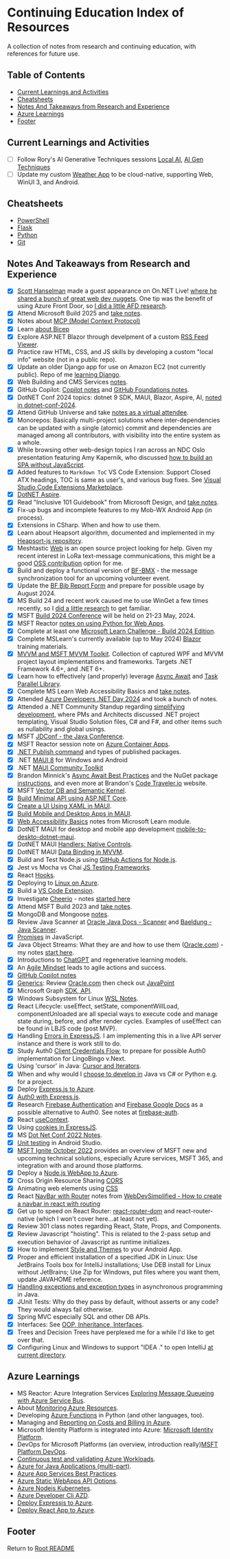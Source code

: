 # Continuing Education Index of Resources

A collection of notes from research and continuing education, with references for future use.

## Table of Contents

- [Current Learnings and Activities](#current-learnings-and-activities)
- [Cheatsheets](#cheatsheets)
- [Notes And Takeaways from Research and Experience](#notes-and-takeaways-from-research-and-experience)
- [Azure Learnings](#azure-learnings)
- [Footer](#footer)

## Current Learnings and Activities

- [ ] Follow Rory's AI Generative Techniques sessions [Local AI](./ai-ondevice-local.md), [AI Gen Techniques](./ai-generative-techniques.md)
- [ ] Update my custom [Weather App](https://github.com/nojronatron/MobWxCloud) to be cloud-native, supporting Web, WinUI 3, and Android.

## Cheatsheets

- [PowerShell](cheatsheets/powershell.md)
- [Flask](cheatsheets/python-flask.md)
- [Python](cheatsheets/python.md)
- [Git](cheatsheets/git.md)

## Notes And Takeaways from Research and Experience

- [x] [Scott Hanselman](https://www.hanselman.com/) made a guest appearance on On.NET Live! [where he shared a bunch of great web dev nuggets](https://www.youtube.com/watch?v=wRwV7CeLsKM). One tip was the benefit of using Azure Front Door, so [I did a little AFD research](./azure-front-door.md).
- [x] Attend Microsoft Build 2025 and [take notes](./msbuild-2025-notes.md).
- [x] Notes about [MCP (Model Context Protocol)](./model-context-protocol.md)
- [x] Learn [about Bicep](./azure-arm-bicep.md)
- [x] Explore ASP.NET Blazor through develpment of a custom [RSS Feed Viewer](https://github.com/nojronatron/ExploreRssFeed).
- [x] Practice raw HTML, CSS, and JS skills by developing a custom "local info" website (not in a public repo).
- [x] Update an older Django app for use on Amazon EC2 (not currently public). Repo of me [learning Django](https://github.com/nojronatron/MyFirstDjangoProject).
- [x] Web Building and CMS Services [notes](./web-dev-cms-overviews.md).
- [x] GitHub Copilot: [Copilot notes](./msft-copilot-learnings.md) and [GitHub Foundations notes](./github-foundations-cert-notes.md).
- [x] DotNET Conf 2024 topics: dotnet 9 SDK, MAUI, Blazor, Aspire, AI, [noted in dotnet-conf-2024](./dotnet-conf-2024.md).
- [x] Attend GitHub Universe and take [notes as a virtual attendee](./github-universe-2024.md).
- [x] Monorepos: Basically multi-project solutions where inter-dependencies can be updated with a single (atomic) commit and dependencies are managed among all contributors, with visibility into the entire system as a whole.
- [x] While browsing other web-design topics I ran across an NDC Oslo presentation featuring Amy Kapernik, who discussed [how to build an SPA without JavaScript](./spa-no-javascript-ndcoslo.md).
- [x] Added features to `Markdown ToC` VS Code Extension: Support Closed ATX headings, TOC is same as user's, and various bug fixes. See [Visual Studio Code Extensions Marketplace](https://marketplace.visualstudio.com/manage/publishers/jon-rumsey-dev).
- [x] [DotNET Aspire](./dotnet-aspire-learnings.md).
- [x] Read "Inclusive 101 Guidebook" from Microsoft Design, and [take notes](./inclusive-design-notes.md).
- [x] Fix-up bugs and incomplete features to my Mob-WX Android App (in process).
- [x] Extensions in CSharp. When and how to use them.
- [x] Learn about Heapsort algorithm, documented and implemented in my [Heapsort-js repository](https://github.com/nojronatron/heapsort-js).
- [x] Meshtastic [Web](https://github.com/meshtastic/web) is an open source project looking for help. Given my recent interest in LoRa text-message communications, this might be a good [OSS contribution](continuing-education\oss-contrib-meshtastic.md) option for me.
- [x] Build and deploy a functional version of [BF-BMX](https://github.com/nojronatron/BF-BMX) - the message synchronization tool for an upcoming volunteer event.
- [x] Update the [BF Bib Report Form](https://github.com/nojronatron/Bigfoot-Bib-Report-WL-Form) and prepare for possible usage by August 2024.
- [x] MS Build 24 and recent work caused me to use WinGet a few times recently, so I [did a little research](./dotnet-dev-tools-notes.md#winget) to get familiar.
- [x] MSFT [Build 2024 Conference](./msbuild-2024-notes.md) will be held on 21-23 May, 2024.
- [x] MSFT Reactor [notes on using Python for Web Apps](./python-webapps-orms.md).
- [x] Complete at least one [Microsoft Learn Challenge - Build 2024 Edition](https://www.microsoft.com/en-us/cloudskillschallenge/build/registration/2024?ocid=build24_csc_event_wwl).
- [x] Complete MSLearn's currently available (up to May 2024) [Blazor](./aspdotnet-learnings.md) training materials.
- [x] [MVVM and MSFT MVVM Toolkit](./dotnet-wpf-mvvm-learnings.md). Collection of captured WPF and MVVM project layout implementations and frameworks. Targets .NET Framework 4.6+, and .NET 6+.
- [x] Learn how to effectively (and properly) leverage [Async Await](./dotnet-async-await-notes.md) and [Task Parallel Library](./dotnet-taskparallellibrary-notes.md).
- [x] Complete MS Learn Web Accessibility Basics and [take notes](./web-accessibility-basics.md).
- [x] Attended [Azure Developers .NET Day 2024](./azure-developer-day-2024.md) and took a bunch of notes.
- [x] Attended a .NET Community Standup regarding [simplifying development](./dotnet-simplify-development.md), where PMs and Architects discussed .NET project templating, Visual Studio Solution files, C# and F#, and other items such as nullability and global usings.
- [x] MSFT [JDConf - the Java Conference](./java-jdconf2024-notes.md).
- [x] MSFT Reactor session note on [Azure Container Apps](./azure-serverless-containers-apps.md).
- [x] [.NET Publish command](./dotnet-publishing-apps.md) and types of published packages.
- [x] .NET [MAUI 8](https://learn.microsoft.com/en-us/dotnet/maui/what-is-maui?view=net-maui-8.0) for Windows and Android
- [x] .NET [MAUI Community Toolkit](https://github.com/CommunityToolkit/Maui)
- [x] Brandon Minnick's [Async Await Best Practices](https://github.com/brminnick/AsyncAwaitBestPractices) and the NuGet package [instructions](https://www.nuget.org/packages/AsyncAwaitBestPractices.MVVM/#asyncawaitbestpracticesmvvm-2), and even more at Brandon's [Code Traveler.io](https://codetraveler.io/) website.
- [x] MSFT [Vector DB and Semantic Kernel](./msft-semantickernel-vectordb.md).
- [x] [Build Minimal API using ASP.NET Core](./aspdotnet-learnings.md).
- [x] [Create a UI Using XAML in MAUI](./dotnet-maui-learnings.md#create-a-ui-in-a-dotnet-maui-app-by-using-xaml).
- [x] [Build Mobile and Desktop Apps in MAUI](./dotnet-maui-learnings.md#build-mobile-and-desktop-apps-training-notes).
- [x] [Web Accessibility Basics](./web-accessibility-basics.md) notes from Microsoft Learn module.
- [x] DotNET MAUI for desktop and mobile app development [mobile-to-deskto-dotnet-maui](./mobile-to-desktop-dotnet-maui.md).
- [x] DotNET MAUI [Handlers: Native Controls](./maui-handlers-native-controls.md).
- [x] DotNET MAUI [Data Binding in MVVM](./maui-databinding-mvvm.md).
- [x] Build and Test Node.js using [GitHub Actions for Node.js](./github-actions-build-test-node.md).
- [x] Jest vs Mocha vs Chai [JS Testing Frameworks](./js-testing-frameworks.md).
- [x] React [Hooks](./react-hooks.md).
- [x] Deploying to [Linux on Azure](./linux-on-azure.md).
- [x] Build a [VS Code Extension](./build-vscode-extension.md).
- [x] Investigate [Cheerio](https://cheerio.js.org/) - notes [started here](./cheerio.md)
- [x] Attend MSFT Build 2023 and [take notes](./msbuild-20230-notes.md).
- [x] MongoDB and Mongoose [notes](../code301-files/mongo-and-mongoose.md).
- [x] Review Java Scanner at [Oracle Java Docs - Scanner](https://docs.oracle.com/javase/8/docs/api/java/util/Scanner.html) and [Baeldung - Java Scanner](https://www.baeldung.com/java-scanner).
- [x] [Promises](./promises-promises.md) in JavaScript.
- [x] Java Object Streams: What they are and how to use them ([Oracle.com](https://docs.oracle.com/javase/tutorial/essential/io/objectstreams.html)) - my notes [start here](./java-io-data-object-streams.md).
- [x] Introductions to [ChatGPT](./chat-gpt-llms.md) and regenerative learning models.
- [x] An [Agile Mindset](./agile-mindset-projects-action.md) leads to agile actions and success.
- [x] [GitHub Copilot notes](./github-copilot.md)
- [x] [Generics](./generics-java-strongtypelangs.md): Review [Oracle.com](https://docs.oracle.com/javase/tutorial/java/generics/index.html) then check out [JavaPoint](https://www.javatpoint.com/generics-in-java)
- [x] Microsoft Graph [SDK, API](./azure-graphapi-dotnet.md).
- [x] Windows Subsystem for Linux [WSL Notes](./windows-subsystem-for-linux.md).
- [x] React Lifecycle: useEffect, setState, componentWillLoad, componentUnloaded are all special ways to execute code and manage state during, before, and after render cycles. Examples of useEffect can be found in LBJS code (post MVP).
- [x] Handling [Errors in ExpressJS](./express-error-handling.md). I am implementing this in a live API server instance and there is work still to do.
- [x] Study Auth0 [Client Credentials Flow](https://auth0.com/docs/get-started/authentication-and-authorization-flow/call-your-api-using-the-client-credentials-flow), to prepare for possible Auth0 implementation for LingoBingo v.Next.
- [x] Using 'cursor' in Java: [Cursor and Iterators](./java-cursor-iterators.md).
- [x] When and why would I [choose to develop in](./choosing-a-language.md) Java vs C# or Python e.g. for a project.
- [x] Deploy [Express.js to Azure](deploy-express-mongodb-azure.md).
- [x] [Auth0 with Express.js](express-auth0-notes.md).
- [x] Research [Firebase Authentication](https://firebase.google.com/products/auth) and [Firebase Google Docs](https://firebase.google.com/docs/auth) as a possible alternative to Auth0. See notes at [firebase-auth](./firebase-auth.md).
- [x] React [useContext](./react-use-context-overview.md).
- [x] Using [cookies in ExpressJS](./express-cookies-review.md).
- [x] MS [Dot Net Conf 2022 Notes](./dotnetconf-2022.md).
- [x] [Unit testing](./android-studio-testing.md) in Android Studio.
- [x] [MSFT Ignite October 2022](./ms-ignite-2022-notes.md) provides an overview of MSFT new and upcoming technical solutions, especially Azure services, MSFT 365, and integration with and around those platforms.
- [x] Deploy a [Node.js WebApp to Azure](deploy-express-azure.md).
- [x] Cross Origin Resource Sharing [CORS](./cors-review.md)
- [x] Animating web elements using [CSS](./css-animations.md)
- [x] React [NavBar with Router](./navbar-in-react-with-routing.md) notes from [WebDevSimplified - How to create a navbar in react with routing](https://www.youtube.com/watch?v=SLfhMt5OUPI)
- [x] Get up to speed on React Router: [react-router-dom](./react-router-dom-notes.md) and react-router-native (which I won't cover here...at least not yet).
- [x] Review 301 class notes regarding React, State, Props, and Components.
- [x] Review Javascript "hoisting". This is related to the 2-pass setup and execution behavior of Javascript as runtime initializes.
- [x] How to implement [Style and Themes](../code401-files/android-themes.md) to your Android App.
- [x] Proper and efficient installation of a specified JDK in Linux: Use JetBrains Tools box for IntelliJ installations; Use DEB install for Linux without JetBrains; Use Zip for Windows, put files where you want them, update JAVAHOME reference.
- [x] [Handling exceptions and exception types](../code401-files/java-exceptions-scanner.md) in asynchronous programming in Java.
- [x] JUnit Tests: Why do they pass by default, without asserts or any code? They would always fail otherwise.
- [x] Spring MVC especially SQL and other DB APIs.
- [x] Interfaces: See [OOP, Inheritance, Interfaces](../code401-files/oop-inhrtnce-intfaces.md).
- [x] Trees and Decision Trees have perplexed me for a while I'd like to get over that.
- [x] Configuring Linux and Windows to support "IDEA ." to open IntelliJ [at current directory](../linux-terminal-files/linux-reference.md#Aliases).

## Azure Learnings

- MS Reactor: Azure Integration Services [Exploring Message Queueing with Azure Service Bus](./azure-integration-svcs-message-q.md).
- About [Monitoring Azure Resources](./azure-monitoring-resources.md).
- Developing [Azure Functions](./azure-functions.md) in Python (and other languages, too).
- Managing and [Reporting on Costs and Billing in Azure](./azure-reporting-costs.md).
- Microsoft Identity Platform is integrated into Azure: [Microsoft Identity Platform](./azure-identity-platform.md).
- DevOps for Microsoft Platforms (an overview, introduction really)[MSFT Platform DevOps](./msft-platform-devops.md).
- [Continuous test and validating Azure Workloads](./azure-testing-mission-critical-apps.md).
- [Azure for Java Applications (multi-part)](./azure-for-java-apps.md).
- [Azure App Services Best Practices](./azure-app-svc-best-practices.md).
- [Azure Static WebApps API Options](./azure-static-webapps-api-options.md).
- [Azure Nodejs Kubernetes](./azure-nodejs-kubernetes.md).
- [Azure Developer Cli AZD](./azure-developer-cli-azd.md).
- [Deploy Expressjs to Azure](./deploy-express-azure.md).
- [Deploy React App to Azure](./deploy-react-azure.md).

## Footer

Return to [Root README](../README.md)
